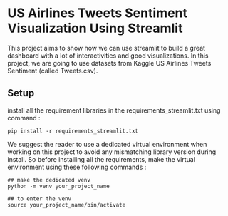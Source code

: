 # US Airlines Tweets Sentiment Visualization Using Streamlit

This project aims to show how we can use streamlit to build a great dashboard with a lot of interactivities and good visualizations. In this project, we are going to use datasets from Kaggle US Airlines Tweets Sentiment (called Tweets.csv).

## Setup
install all the requirement libraries in the requirements_streamlit.txt using command :
```
pip install -r requirements_streamlit.txt
```

We suggest the reader to use a dedicated virtual environment when working on this project to avoid any mismatching library version during install. So before installing all the requirements, make the virtual environment using these following commands :
```
## make the dedicated venv
python -m venv your_project_name

## to enter the venv
source your_project_name/bin/activate
```
